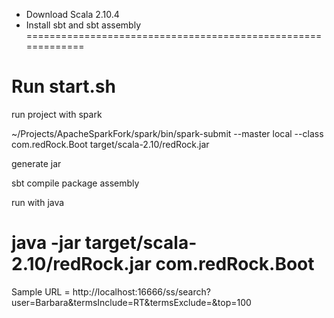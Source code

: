 - Download Scala 2.10.4
- Install sbt and sbt assembly
=============================================================

Run start.sh
===========================================================
run project with spark

~/Projects/ApacheSparkFork/spark/bin/spark-submit --master local --class com.redRock.Boot target/scala-2.10/redRock.jar

generate jar

sbt compile package assembly

run with java

java -jar target/scala-2.10/redRock.jar com.redRock.Boot
=============================================================

Sample URL = http://localhost:16666/ss/search?user=Barbara&termsInclude=RT&termsExclude=&top=100
